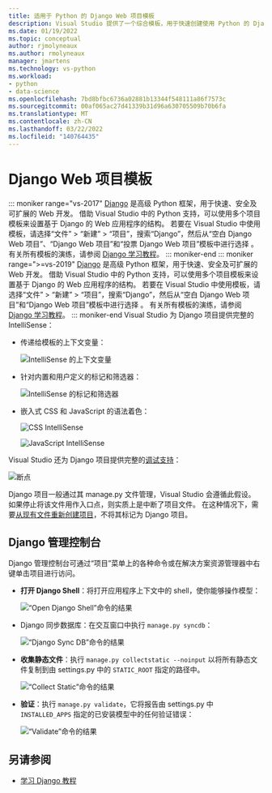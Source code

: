 ```yaml
---
title: 适用于 Python 的 Django Web 项目模板
description: Visual Studio 提供了一个综合模板，用于快速创建使用 Python 的 Django web 应用程序。
ms.date: 01/19/2022
ms.topic: conceptual
author: rjmolyneaux
ms.author: rmolyneaux
manager: jmartens
ms.technology: vs-python
ms.workload:
- python
- data-science
ms.openlocfilehash: 7bd8bfbc6736a02881b13344f548111a86f7573c
ms.sourcegitcommit: 00af065ac27d41339b31d96a630705509b70b6fa
ms.translationtype: MT
ms.contentlocale: zh-CN
ms.lasthandoff: 03/22/2022
ms.locfileid: "140764435"
---
```

# <a name="django-web-project-template"></a>Django Web 项目模板
::: moniker range="vs-2017"
[Django](https://www.djangoproject.com/) 是高级 Python 框架，用于快速、安全及可扩展的 Web 开发。 借助 Visual Studio 中的 Python 支持，可以使用多个项目模板来设置基于 Django 的 Web 应用程序的结构。 若要在 Visual Studio 中使用模板，请选择“文件” > “新建” > “项目”，搜索“Django”，然后从“空白 Django Web 项目”、“Django Web 项目”和“投票 Django Web 项目”模板中进行选择     。 有关所有模板的演练，请参阅 [Django 学习教程](learn-django-in-visual-studio-step-01-project-and-solution.md)。
::: moniker-end
::: moniker range=">=vs-2019"
[Django](https://www.djangoproject.com/) 是高级 Python 框架，用于快速、安全及可扩展的 Web 开发。 借助 Visual Studio 中的 Python 支持，可以使用多个项目模板来设置基于 Django 的 Web 应用程序的结构。 若要在 Visual Studio 中使用模板，请选择“文件” > “新建” > “项目”，搜索“Django”，然后从“空白 Django Web 项目”和“Django Web 项目”模板中进行选择    。 有关所有模板的演练，请参阅 [Django 学习教程](learn-django-in-visual-studio-step-01-project-and-solution.md)。
::: moniker-end
Visual Studio 为 Django 项目提供完整的 IntelliSense：

- 传递给模板的上下文变量：

    ![IntelliSense 的上下文变量](media/template-django-intellisense.png)

- 针对内置和用户定义的标记和筛选器：

    ![IntelliSense 的标记和筛选器](media/template-django-intellisense-filter.png)

- 嵌入式 CSS 和 JavaScript 的语法着色：

    ![CSS IntelliSense](media/template-django-intellisense-css.png)

    ![JavaScript IntelliSense](media/template-django-intellisense-js.png)

Visual Studio 还为 Django 项目提供完整的[调试支持](debugging-python-in-visual-studio.md)：

![断点](media/template-django-debugging.png)

Django 项目一般通过其 manage.py 文件管理，Visual Studio 会遵循此假设。 如果停止将该文件用作入口点，则实质上是中断了项目文件。 在这种情况下，需要[从现有文件重新创建项目](managing-python-projects-in-visual-studio.md#create-a-project-from-existing-files)，不将其标记为 Django 项目。

## <a name="django-management-console"></a>Django 管理控制台

Django 管理控制台可通过“项目”菜单上的各种命令或在解决方案资源管理器中右键单击项目进行访问。

- **打开 Django Shell**：将打开应用程序上下文中的 shell，使你能够操作模型：

    ![“Open Django Shell”命令的结果](media/template-django-console-shell.png)

- Django 同步数据库：在交互窗口中执行 `manage.py syncdb`：

    ![“Django Sync DB”命令的结果](media/template-django-console-sync-db.png)

- **收集静态文件**：执行 `manage.py collectstatic --noinput` 以将所有静态文件复制到由 settings.py 中的 `STATIC_ROOT` 指定的路径中。

    ![“Collect Static”命令的结果](media/template-django-console-collect-static.png)

- **验证**：执行 `manage.py validate`，它将报告由 settings.py 中 `INSTALLED_APPS` 指定的已安装模型中的任何验证错误：

    ![“Validate”命令的结果](media/template-django-console-validate.png)

## <a name="see-also"></a>另请参阅

- [学习 Django 教程](learn-django-in-visual-studio-step-01-project-and-solution.md)
